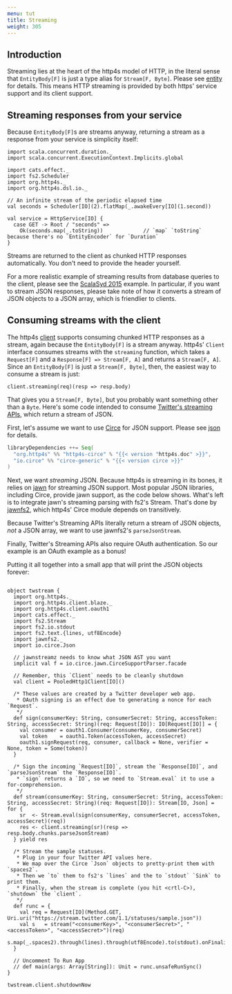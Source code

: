 ```yaml
---
menu: tut
title: Streaming
weight: 305
---
```


## Introduction

Streaming lies at the heart of the http4s model of HTTP, in the literal sense that `EntityBody[F]`
is just a type alias for `Stream[F, Byte]`. Please see [entity] for details. This means
HTTP streaming is provided by both https' service support and its client support.

## Streaming responses from your service

Because `EntityBody[F]`s are streams anyway, returning a stream as a response from your service is
simplicity itself:

```tut:book
import scala.concurrent.duration._
import scala.concurrent.ExecutionContext.Implicits.global

import cats.effect._
import fs2.Scheduler
import org.http4s._
import org.http4s.dsl.io._

// An infinite stream of the periodic elapsed time
val seconds = Scheduler[IO](2).flatMap(_.awakeEvery[IO](1.second))

val service = HttpService[IO] {
  case GET -> Root / "seconds" =>
    Ok(seconds.map(_.toString))             // `map` `toString` because there's no `EntityEncoder` for `Duration`
}
```

Streams are returned to the client as chunked HTTP responses automatically. You don't need to provide the header yourself.

For a more realistic example of streaming results from database queries to the client, please see the
[ScalaSyd 2015] example. In particular, if you want to stream JSON responses, please take note of how
it converts a stream of JSON objects to a JSON array, which is friendlier to clients.

## Consuming streams with the client

The http4s [client] supports consuming chunked HTTP responses as a stream, again because the
`EntityBody[F]` is a stream anyway. http4s' `Client` interface consumes streams with the `streaming`
function, which takes a `Request[F]` and a `Response[F] => Stream[F, A]` and returns a
`Stream[F, A]`. Since an `EntityBody[F]` is just a `Stream[F, Byte]`, then, the easiest way
to consume a stream is just:

```tut:fail
client.streaming(req)(resp => resp.body)
```

That gives you a `Stream[F, Byte]`, but you probably want something other than a `Byte`.
Here's some code intended to consume [Twitter's streaming APIs], which return a stream of JSON.

First, let's assume we want to use [Circe] for JSON support. Please see [json] for details.

```scala
libraryDependencies ++= Seq(
  "org.http4s" %% "http4s-circe" % "{{< version "http4s.doc" >}}",
  "io.circe" %% "circe-generic" % "{{< version circe >}}"
)
```

Next, we want _streaming_ JSON. Because http4s is streaming in its bones, it relies on [jawn] for
streaming JSON support. Most popular JSON libraries, including Circe, provide jawn support, as
the code below shows. What's left is to integrate jawn's streaming parsing with fs2's Stream.
That's done by [jawnfs2], which http4s' Circe module depends on transitively.

Because Twitter's Streaming APIs literally return a stream of JSON objects, _not_ a JSON array,
we want to use jawnfs2's `parseJsonStream`.

Finally, Twitter's Streaming APIs also require OAuth authentication. So our example is an OAuth
example as a bonus!

Putting it all together into a small app that will print the JSON objects forever:

```tut:book

object twstream {
  import org.http4s._
  import org.http4s.client.blaze._
  import org.http4s.client.oauth1
  import cats.effect._
  import fs2.Stream
  import fs2.io.stdout
  import fs2.text.{lines, utf8Encode}
  import jawnfs2._
  import io.circe.Json

  // jawnstreamz needs to know what JSON AST you want
  implicit val f = io.circe.jawn.CirceSupportParser.facade

  // Remember, this `Client` needs to be cleanly shutdown
  val client = PooledHttp1Client[IO]()

  /* These values are created by a Twitter developer web app.
   * OAuth signing is an effect due to generating a nonce for each `Request`.
   */
  def sign(consumerKey: String, consumerSecret: String, accessToken: String, accessSecret: String)(req: Request[IO]): IO[Request[IO]] = {
    val consumer = oauth1.Consumer(consumerKey, consumerSecret)
    val token    = oauth1.Token(accessToken, accessSecret)
    oauth1.signRequest(req, consumer, callback = None, verifier = None, token = Some(token))
  }

  /* Sign the incoming `Request[IO]`, stream the `Response[IO]`, and `parseJsonStream` the `Response[IO]`.
   * `sign` returns a `IO`, so we need to `Stream.eval` it to use a for-comprehension.
   */
  def stream(consumerKey: String, consumerSecret: String, accessToken: String, accessSecret: String)(req: Request[IO]): Stream[IO, Json] = for {
    sr  <- Stream.eval(sign(consumerKey, consumerSecret, accessToken, accessSecret)(req))
    res <- client.streaming(sr)(resp => resp.body.chunks.parseJsonStream)
  } yield res

  /* Stream the sample statuses.
   * Plug in your four Twitter API values here.
   * We map over the Circe `Json` objects to pretty-print them with `spaces2`.
   * Then we `to` them to fs2's `lines` and the to `stdout` `Sink` to print them.
   * Finally, when the stream is complete (you hit <crtl-C>), `shutdown` the `client`.
   */
  def runc = {
    val req = Request[IO](Method.GET, Uri.uri("https://stream.twitter.com/1.1/statuses/sample.json"))
    val s   = stream("<consumerKey>", "<consumerSecret>", "<accessToken>", "<accessSecret>")(req)
    s.map(_.spaces2).through(lines).through(utf8Encode).to(stdout).onFinalize(client.shutdown).run
  }

  // Uncomment To Run App
  // def main(args: Array[String]): Unit = runc.unsafeRunSync()
}
```

```tut:book:invisible
twstream.client.shutdownNow
```

[client]: ../client
[entity]: ../entity
[ScalaSyd 2015]: https://bitbucket.org/da_terry/scalasyd-doobie-http4s
[json]: ../json
[jawn]: https://github.com/non/jawn
[jawnfs2]: https://github.com/rossabaker/jawn-fs2
[Twitter's streaming APIs]: https://dev.twitter.com/streaming/overview
[circe]: https://circe.github.io/circe/
